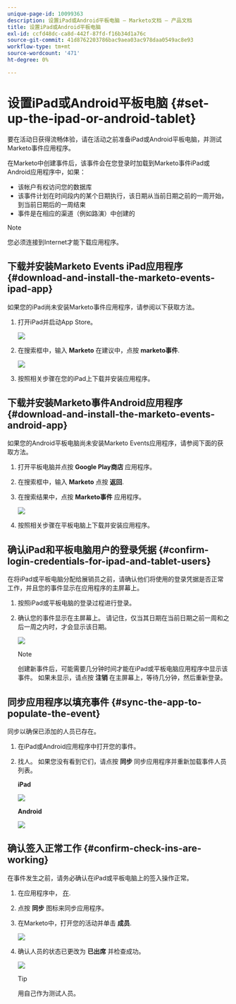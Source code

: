 ```yaml
---
unique-page-id: 10099363
description: 设置iPad或Android平板电脑 — Marketo文档 — 产品文档
title: 设置iPad或Android平板电脑
exl-id: ccfd48dc-ca8d-442f-87fd-f16b34d1a76c
source-git-commit: 41d8762203786bac9aea03ac978daa0549ac8e93
workflow-type: tm+mt
source-wordcount: '471'
ht-degree: 0%

---
```


# 设置iPad或Android平板电脑 {#set-up-the-ipad-or-android-tablet}

要在活动日获得流畅体验，请在活动之前准备iPad或Android平板电脑，并测试Marketo事件应用程序。

在Marketo中创建事件后，该事件会在您登录时加载到Marketo事件iPad或Android应用程序中，如果：

* 该帐户有权访问您的数据库
* 该事件计划在时间段内的某个日期执行，该日期从当前日期之前的一周开始，到当前日期后的一周结束
* 事件是在相应的渠道（例如路演）中创建的

>[!NOTE]
>
>您必须连接到Internet才能下载应用程序。

## 下载并安装Marketo Events iPad应用程序 {#download-and-install-the-marketo-events-ipad-app}

如果您的iPad尚未安装Marketo事件应用程序，请参阅以下获取方法。

1. 打开iPad并启动App Store。

   ![](assets/image2016-4-14-15-3a52-3a19.png)

1. 在搜索框中，输入 **Marketo** 在建议中，点按 **marketo事件**.

   ![](assets/image2016-4-14-16-3a0-3a3.png)

1. 按照相关步骤在您的iPad上下载并安装应用程序。

## 下载并安装Marketo事件Android应用程序 {#download-and-install-the-marketo-events-android-app}

如果您的Android平板电脑尚未安装Marketo Events应用程序，请参阅下面的获取方法。

1. 打开平板电脑并点按 **Google Play商店** 应用程序。
1. 在搜索框中，输入 **Marketo** 点按 **返回**.
1. 在搜索结果中，点按 **Marketo事件** 应用程序。

   ![](assets/image2016-4-15-14-3a42-3a11.png)

1. 按照相关步骤在平板电脑上下载并安装应用程序。

## 确认iPad和平板电脑用户的登录凭据 {#confirm-login-credentials-for-ipad-and-tablet-users}

在将iPad或平板电脑分配给展销员之前，请确认他们将使用的登录凭据是否正常工作，并且您的事件显示在应用程序的主屏幕上。

1. 按照iPad或平板电脑的登录过程进行登录。
1. 确认您的事件显示在主屏幕上。 请记住，仅当其日期在当前日期之前一周和之后一周之内时，才会显示该日期。

   ![](assets/image2016-4-15-15-3a29-3a0.png)

   >[!NOTE]
   >
   >创建新事件后，可能需要几分钟时间才能在iPad或平板电脑应用程序中显示该事件。 如果未显示，请点按 **注销** 在主屏幕上，等待几分钟，然后重新登录。

## 同步应用程序以填充事件 {#sync-the-app-to-populate-the-event}

同步以确保已添加的人员已存在。

1. 在iPad或Android应用程序中打开您的事件。
1. 找人。 如果您没有看到它们，请点按 **同步** 同步应用程序并重新加载事件人员列表。

   **iPad**

   ![](assets/image2016-4-12-14-3a25-3a13.png)

   **Android**

   ![](assets/screenshot-2016-04-15-14-14-08-sync-button.png)

## 确认签入正常工作 {#confirm-check-ins-are-working}

在事件发生之前，请务必确认在iPad或平板电脑上的签入操作正常。

1. 在应用程序中， [在](/help/marketo/product-docs/core-marketo-concepts/mobile-apps/event-check-in/check-people-into-your-event-from-your-tablet.md).
1. 点按 **同步** 图标来同步应用程序。
1. 在Marketo中，打开您的活动并单击 **成员**.

   ![](assets/image2016-4-15-15-3a32-3a42.png)

1. 确认人员的状态已更改为 **已出席** 并检查成功。

   ![](assets/image2016-4-18-14-3a11-3a36.png)

   >[!TIP]
   >
   >用自己作为测试人员。
